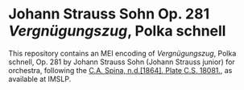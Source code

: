 # Johann Strauss Sohn Op. 281 *Vergnügungszug*, Polka schnell

This repository contains an MEI encoding of *Vergnügungszug*, Polka schnell, Op. 281 by Johann Strauss Sohn (Johann Strauss junior) for orchestra, following the [C.A. Spina, n.d.[1864]. Plate C.S. 18081.](https://imslp.org/wiki/Vergn%C3%BCgungszug_Polka,_Op.281_(Strauss_Jr.,_Johann)), as available at IMSLP.

